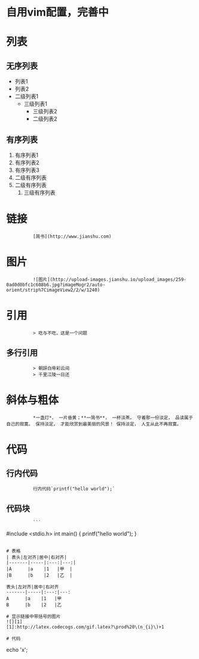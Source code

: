 # 自用vim配置，完善中

# 列表
## 无序列表
- 列表1
- 列表2
 - 二级列表1
    - 三级列表1
       - 三级列表2
        - 二级列表2

## 有序列表
1. 有序列表1
2. 有序列表2
3. 有序列表3
 1. 二级有序列表
  2. 二级有序列表
      1. 三级有序列表

# 链接
			  [简书](http://www.jianshu.com)

# 图片
			  ![图片](http://upload-images.jianshu.io/upload_images/259-0ad0d0bfc1c608b6.jpg?imageMogr2/auto-orient/strip%7CimageView2/2/w/1240)

# 引用
			  > 吃与不吃，这是一个问题

## 多行引用
			  > 朝辞白帝彩云间
			  > 千里江陵一日还

# 斜体与粗体
			  *一盏灯*， 一片昏黄；**一简书**， 一杯淡茶。 守着那一份淡定， 品读属于自己的寂寞。 保持淡定， 才能欣赏到最美丽的风景！ 保持淡定， 人生从此不再寂寞。  

# 代码
## 行内代码
			  行内代码`printf("hello world");`

## 代码块
			  ```
#include <stdio.h>
			  int main() {
				    printf("hello world");
			  }
```

# 表格
| 表头|左对齐|居中|右对齐|
|-------|-----|:---:|---:|
|A      |a    |1   |甲  |
|B      |b    |2   |乙  |

表头|左对齐|居中|右对齐
-------|-----|:---:|---:
A      |a    |1   |甲  
B      |b    |2   |乙  

# 显示链接中带括号的图片
![][1]
[1]:http://latex.codecogs.com/gif.latex?\prod%20\(n_{i}\)+1

# 代码
```
echo 'x';
```
